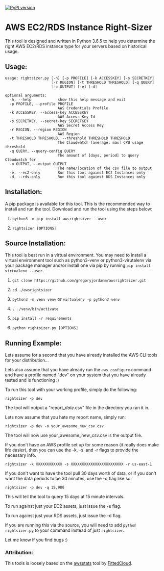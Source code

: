 [![PyPI version](https://badge.fury.io/py/awsrightsizer.svg)](https://badge.fury.io/py/awsrightsizer)

# AWS EC2/RDS Instance Right-Sizer

This tool is designed and written in Python 3.6.5 to help you determine the right AWS EC2/RDS instance type for your servers based on historical usage.

## Usage:

```
usage: rightsizer.py [-h] [-p PROFILE] [-k ACCESSKEY] [-s SECRETKEY]
                     [-r REGION] [-t THRESHOLD THRESHOLD] [-q QUERY]
                     [-o OUTPUT] [-e] [-d]

optional arguments:
  -h, --help            show this help message and exit
  -p PROFILE, --profile PROFILE
                        AWS Credentials Profile
  -k ACCESSKEY, --access-key ACCESSKEY
                        AWS Access Key Id
  -s SECRETKEY, --secret-key SECRETKEY
                        AWS Secret Access Key
  -r REGION, --region REGION
                        AWS Region
  -t THRESHOLD THRESHOLD, --threshold THRESHOLD THRESHOLD
                        The Cloudwatch [average, max] CPU usage threshold
  -q QUERY, --query-config QUERY
                        The amount of [days, period] to query Cloudwatch for
  -o OUTPUT, --output OUTPUT
                        The name/location of the csv file to output
  -e, --ec2-only        Run this tool against EC2 Instances only
  -d, --rds-only        Run this tool against RDS Instances only

```

## Installation:
A pip package is available for this tool. This is the recommended way to install and run the tool. Download and run the tool using the steps below:

1. ```python3 -m pip install awsrightsizer --user```

2. ```rightsizer [OPTIONS]```

## Source Installation:
This tool is best run in a virtual environment. You may need to install a virtual environment tool such as python3-venv or python3-virutalenv via your package manager and/or install one via pip by running ```pip install virtualenv --user```.

1. ```git clone https://github.com/gregoryjordanm/awsrightsizer.git```

2. ```cd ./awsrightsizer```

3. ```python3 -m venv venv``` or ```virtualenv -p python3 venv```

4. ```. ./venv/bin/activate```

5. ```pip install -r requirements```

6. ```python rightsizer.py [OPTIONS]```

## Running Example:

Lets assume for a second that you have already installed the AWS CLI tools for your distribution...

Lets also assume that you have already run the ```aws configure``` command and have a profile named "dev" on your system that you have already tested and is functioning :)

To run this tool with your working profile, simply do the following:

```rightsizer -p dev```

The tool will output a "report_*date*.csv" file in the directory you ran it in.

Lets now assume that you hate my report name, simply run:

```rightsizer -p dev -o your_awesome_new_csv.csv```

The tool will now use your_awesome_new_csv.csv is the output file.

If you don't have an AWS profile set up for some reason (it really does make life easier), then you can use the -k, -s. and -r flags to provide the necessary info.

```rightsizer -k XXXXXXXXXXXX -s XXXXXXXXXXXXXXXXXXXXXXXX -r us-east-1```

If you don't want to have the tool pull 30 days worth of data, or if you don't want the data periods to be 30 minutes, use the -q flag like so:

```rightsizer -p dev -q 15,900```

This will tell the tool to query 15 days at 15 minute intervals.

To run against just your EC2 assets, just issue the -e flag.

To run against just your RDS assets, just issue the -d flag.

If you are running this via the source, you will need to add ```python rightsizer.py``` to your command instead of just ```rightsizer```. 

Let me know if you find bugs :)

### Attribution:

This tools is loosely based on the [awsstats](https://github.com/FittedCloud/awsstats) tool by [FittedCloud](https://www.fittedcloud.com/).

